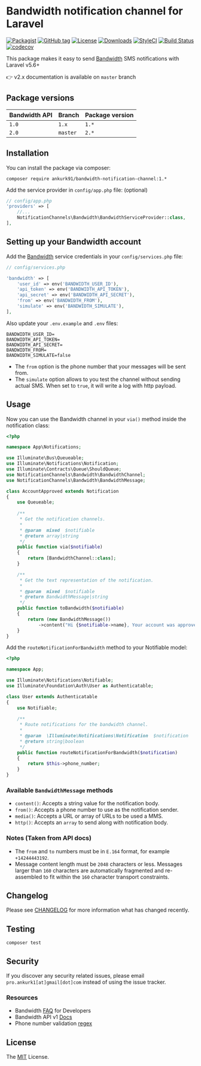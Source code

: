 # Bandwidth notification channel for Laravel

[![Packagist](https://img.shields.io/packagist/v/ankurk91/bandwidth-notification-channel.svg)](https://packagist.org/packages/ankurk91/bandwidth-notification-channel)
[![GitHub tag](https://img.shields.io/github/tag/ankurk91/bandwidth-notification-channel.svg)](https://github.com/ankurk91/bandwidth-notification-channel/releases)
[![License](https://img.shields.io/badge/license-MIT-brightgreen.svg)](LICENSE.md)
[![Downloads](https://img.shields.io/packagist/dt/ankurk91/bandwidth-notification-channel.svg)](https://packagist.org/packages/ankurk91/bandwidth-notification-channel/stats)
[![StyleCI](https://styleci.io/repos/144573966/shield?branch=master&style=plastic)](https://styleci.io/repos/144573966)
[![Build Status](https://travis-ci.com/ankurk91/bandwidth-notification-channel.svg)](https://travis-ci.com/ankurk91/bandwidth-notification-channel)
[![codecov](https://codecov.io/gh/ankurk91/bandwidth-notification-channel/branch/master/graph/badge.svg)](https://codecov.io/gh/ankurk91/bandwidth-notification-channel)

This package makes it easy to send [Bandwidth](https://www.bandwidth.com/messaging/sms-api/) SMS notifications with Laravel v5.6+

:point_right: v2.x documentation is available on `master` branch

## Package versions
| Bandwidth API   | Branch   | Package version  |
|-----------------|----------|----------------- |
| `1.0`           | `1.x`    | `1.*`            |
| `2.0`           | `master` | `2.*`            |

## Installation
You can install the package via composer:
```
composer require ankurk91/bandwidth-notification-channel:1.*
```
Add the service provider in `config/app.php` file:  (optional)
```php
// config/app.php
'providers' => [
    //...
    NotificationChannels\Bandwidth\BandwidthServiceProvider::class,
],
```

## Setting up your Bandwidth account
Add the [Bandwidth](https://dev.bandwidth.com/security.html) service credentials in your `config/services.php` file:
```php
// config/services.php

'bandwidth' => [
    'user_id' => env('BANDWIDTH_USER_ID'), 
    'api_token' => env('BANDWIDTH_API_TOKEN'), 
    'api_secret' => env('BANDWIDTH_API_SECRET'), 
    'from' => env('BANDWIDTH_FROM'), 
    'simulate' => env('BANDWIDTH_SIMULATE'), 
],
```
Also update your `.env.example` and `.env` files:
```
BANDWIDTH_USER_ID=
BANDWIDTH_API_TOKEN=
BANDWIDTH_API_SECRET=
BANDWIDTH_FROM=
BANDWIDTH_SIMULATE=false
```
* The `from` option is the phone number that your messages will be sent from.
* The  `simulate` option allows to you test the channel without sending actual SMS. When set to `true`, it will write a log with http payload.

## Usage
Now you can use the Bandwidth channel in your `via()` method inside the notification class:
```php
<?php

namespace App\Notifications;

use Illuminate\Bus\Queueable;
use Illuminate\Notifications\Notification;
use Illuminate\Contracts\Queue\ShouldQueue;
use NotificationChannels\Bandwidth\BandwidthChannel;
use NotificationChannels\Bandwidth\BandwidthMessage;

class AccountApproved extends Notification
{
    use Queueable;
    
    /**
     * Get the notification channels.
     *
     * @param  mixed  $notifiable
     * @return array|string
     */
    public function via($notifiable)
    {
        return [BandwidthChannel::class];
    }

    /**
     * Get the text representation of the notification.
     *
     * @param  mixed  $notifiable
     * @return BandwidthMessage|string
     */
    public function toBandwidth($notifiable)
    {
        return (new BandwidthMessage())
            ->content("Hi {$notifiable->name}, Your account was approved!");
    }
}
```

Add the `routeNotificationForBandwidth` method to your Notifiable model:
```php
<?php

namespace App;

use Illuminate\Notifications\Notifiable;
use Illuminate\Foundation\Auth\User as Authenticatable;

class User extends Authenticatable
{
    use Notifiable;
    
    /**
     * Route notifications for the bandwidth channel.
     *
     * @param  \Illuminate\Notifications\Notification  $notification
     * @return string|boolean
     */
    public function routeNotificationForBandwidth($notification)
    {
        return $this->phone_number;
    }
}
```

### Available `BandwidthMessage` methods
* `content()`: Accepts a string value for the notification body.
* `from()`: Accepts a phone number to use as the notification sender.
* `media()`: Accepts a URL or array of URLs to be used a MMS.
* `http()`: Accepts an `array` to send along with notification body.

### Notes (Taken from API docs)
* The `from` and `to` numbers must be in `E.164` format, for example `+14244443192`. 
* Message content length must be `2048` characters or less. Messages larger than `160` characters are automatically fragmented and re-assembled to fit within the `160` character transport constraints.

## Changelog
Please see [CHANGELOG](CHANGELOG.md) for more information what has changed recently.

## Testing
```
composer test
```

## Security
If you discover any security related issues, please email `pro.ankurk1[at]gmail[dot]com` instead of using the issue tracker.

### Resources
* Bandwidth [FAQ](https://dev.bandwidth.com/faq) for Developers
* Bandwidth API v1 [Docs](https://dev.bandwidth.com/ap-docs/methods/messages/postMessages.html) 
* Phone number validation [regex](https://stackoverflow.com/questions/6478875/regular-expression-matching-e-164-formatted-phone-numbers)

## License
The [MIT](https://opensource.org/licenses/MIT) License.
